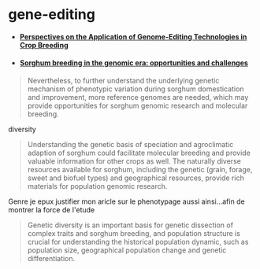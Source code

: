 # gene-editing

- #### [Perspectives on the Application of Genome-Editing Technologies in Crop Breeding](https://www.cell.com/molecular-plant/fulltext/S1674-2052(19)30230-8?_returnURL=https%3A%2F%2Flinkinghub.elsevier.com%2Fretrieve%2Fpii%2FS1674205219302308%3Fshowall%3Dtrue)

- #### [Sorghum breeding in the genomic era: opportunities and challenges](https://link.springer.com/article/10.1007/s00122-021-03789-z)


> Nevertheless, to further understand the underlying genetic mechanism of phenotypic variation during sorghum domestication and improvement, more reference genomes are needed, which may provide opportunities for sorghum genomic research and molecular breeding.



diversity


> Understanding the genetic basis of speciation and agroclimatic adaption of sorghum could facilitate molecular breeding and provide valuable information for other crops as well. The naturally diverse resources available for sorghum, including the genetic (grain, forage, sweet and biofuel types) and geographical resources, provide rich materials for population genomic research.



Genre je epux justifier mon aricle sur le phenotypage aussi ainsi...afin de montrer la force de l'etude


> Genetic diversity is an important basis for genetic dissection of complex traits and sorghum breeding, and population structure is crucial for understanding the historical population dynamic, such as population size, geographical population change and genetic differentiation.

